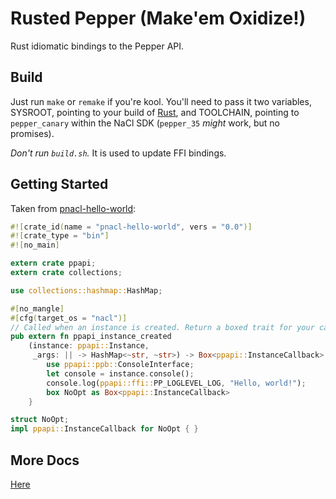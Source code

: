 Rusted Pepper (Make'em Oxidize!)
==========

Rust idiomatic bindings to the Pepper API.

## Build

Just run ```make``` or ```remake``` if you're kool. You'll need to pass it two
variables, SYSROOT, pointing to your build of
[Rust](https://github.com/DiamondLovesYou/rust), and TOOLCHAIN, pointing to
```pepper_canary``` within the NaCl SDK (```pepper_35``` *might* work, but no
promises).

*Don't run ```build.sh```.* It is used to update FFI bindings.

## Getting Started

Taken from [pnacl-hello-world](https://github.com/DiamondLovesYou/rust-pnacl-hello-world):
```rust
#![crate_id(name = "pnacl-hello-world", vers = "0.0")]
#![crate_type = "bin"]
#![no_main]

extern crate ppapi;
extern crate collections;

use collections::hashmap::HashMap;

#[no_mangle]
#[cfg(target_os = "nacl")]
// Called when an instance is created. Return a boxed trait for your callbacks.
pub extern fn ppapi_instance_created
    (instance: ppapi::Instance,
     _args: || -> HashMap<~str, ~str>) -> Box<ppapi::InstanceCallback> {
        use ppapi::ppb::ConsoleInterface;
        let console = instance.console();
        console.log(ppapi::ffi::PP_LOGLEVEL_LOG, "Hello, world!");
        box NoOpt as Box<ppapi::InstanceCallback>
    }

struct NoOpt;
impl ppapi::InstanceCallback for NoOpt { }
```

## More Docs

[Here](http://diamondlovesyou.github.io/rust-ppapi/ppapi/index.html)

